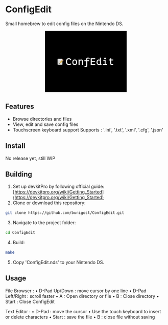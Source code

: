 # ConfigEdit

Small homebrew to edit config files on the Nintendo DS.

<p align="center">
  <img src="gfx/logo.png" alt="Logo" />
</p>

## Features
- Browse directories and files
- View, edit and save config files
- Touchscreen keyboard support
Supports : '.ini', '.txt', '.xml', '.cfg', '.json'

## Install

No release yet, still WIP 

## Building

1. Set up devkitPro by following official guide: 
[https://devkitpro.org/wiki/Getting_Started](https://devkitpro.org/wiki/Getting_Started)
2. Clone or download this repository:
```bash
git clone https://github.com/bunigost/ConfigEdit.git
```
3. Navigate to the project folder:
```bash
cd ConfigEdit
```
4. Build:
```bash
make
```
5. Copy 'ConfigEdit.nds' to your Nintendo DS.

## Usage

File Browser :
• D-Pad Up/Down : move cursor by one line
• D-Pad Left/Right : scroll faster 
• A : Open directory or file
• B : Close directory
• Start : Close ConfigEdit

Text Editor :
• D-Pad : move the cursor
• Use the touch keyboard to insert or delete characters
• Start : save the file
• B : close file without saving